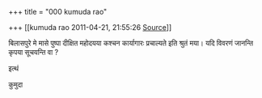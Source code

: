 +++
title = "000 kumuda rao"

+++
[[kumuda rao	2011-04-21, 21:55:26 [Source](https://groups.google.com/g/bvparishat/c/qqPe5K06P-E)]]



बिलासपुरे मे मासे पुष्पा दीक्षित महोदयया कश्चन कार्यागारः प्रचाल्यते इति श्रुतं मया। यदि विवरणं जानन्ति कृपया सूचयन्ति वा ?

इत्थं

कुमुदा

  

